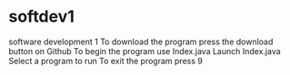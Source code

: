 # softdev1
software development 1
To download the program press the download button on Github
To begin the program use Index.java
 Launch Index.java
 Select a program to run
 To exit the program press 9
